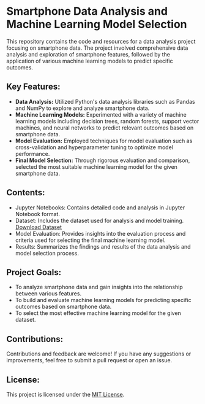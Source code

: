 # Smartphone Data Analysis and Machine Learning Model Selection

This repository contains the code and resources for a data analysis project focusing on smartphone data. The project involved comprehensive data analysis and exploration of smartphone features, followed by the application of various machine learning models to predict specific outcomes.

## Key Features:
- **Data Analysis:** Utilized Python's data analysis libraries such as Pandas and NumPy to explore and analyze smartphone data.
- **Machine Learning Models:** Experimented with a variety of machine learning models including decision trees, random forests, support vector machines, and neural networks to predict relevant outcomes based on smartphone data.
- **Model Evaluation:** Employed techniques for model evaluation such as cross-validation and hyperparameter tuning to optimize model performance.
- **Final Model Selection:** Through rigorous evaluation and comparison, selected the most suitable machine learning model for the given smartphone data.

## Contents:
- Jupyter Notebooks: Contains detailed code and analysis in Jupyter Notebook format.
- Dataset: Includes the dataset used for analysis and model training. [Download Dataset](https://www.kaggle.com/datasets/tarungupta02/latest-smartphone-dataset-march-2024)
- Model Evaluation: Provides insights into the evaluation process and criteria used for selecting the final machine learning model.
- Results: Summarizes the findings and results of the data analysis and model selection process.

## Project Goals:
- To analyze smartphone data and gain insights into the relationship between various features.
- To build and evaluate machine learning models for predicting specific outcomes based on smartphone data.
- To select the most effective machine learning model for the given dataset.

## Contributions:
Contributions and feedback are welcome! If you have any suggestions or improvements, feel free to submit a pull request or open an issue.

## License:
This project is licensed under the [MIT License](LICENSE).
